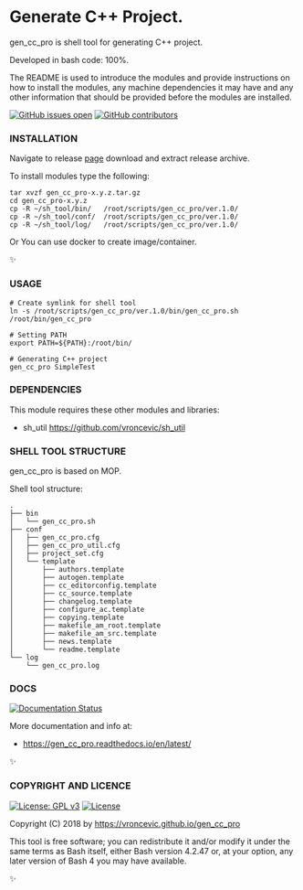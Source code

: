 # Generate C++ Project.

gen_cc_pro is shell tool for generating C++ project.

Developed in bash code: 100%.

The README is used to introduce the modules and provide instructions on
how to install the modules, any machine dependencies it may have and any
other information that should be provided before the modules are installed.

[![GitHub issues open](https://img.shields.io/github/issues/vroncevic/gen_cc_pro.svg)](https://github.com/vroncevic/gen_cc_pro/issues)
 [![GitHub contributors](https://img.shields.io/github/contributors/vroncevic/gen_cc_pro.svg)](https://github.com/vroncevic/gen_cc_pro/graphs/contributors)

### INSTALLATION

Navigate to release [page](https://github.com/vroncevic/gen_cc_pro/releases) download and extract release archive.

To install modules type the following:

```
tar xvzf gen_cc_pro-x.y.z.tar.gz
cd gen_cc_pro-x.y.z
cp -R ~/sh_tool/bin/   /root/scripts/gen_cc_pro/ver.1.0/
cp -R ~/sh_tool/conf/  /root/scripts/gen_cc_pro/ver.1.0/
cp -R ~/sh_tool/log/   /root/scripts/gen_cc_pro/ver.1.0/
```

Or You can use docker to create image/container.

:sparkles:

### USAGE

```
# Create symlink for shell tool
ln -s /root/scripts/gen_cc_pro/ver.1.0/bin/gen_cc_pro.sh /root/bin/gen_cc_pro

# Setting PATH
export PATH=${PATH}:/root/bin/

# Generating C++ project
gen_cc_pro SimpleTest
```

### DEPENDENCIES

This module requires these other modules and libraries:

* sh_util https://github.com/vroncevic/sh_util

### SHELL TOOL STRUCTURE

gen_cc_pro is based on MOP.

Shell tool structure:
```
.
├── bin
│   └── gen_cc_pro.sh
├── conf
│   ├── gen_cc_pro.cfg
│   ├── gen_cc_pro_util.cfg
│   ├── project_set.cfg
│   └── template
│       ├── authors.template
│       ├── autogen.template
│       ├── cc_editorconfig.template
│       ├── cc_source.template
│       ├── changelog.template
│       ├── configure_ac.template
│       ├── copying.template
│       ├── makefile_am_root.template
│       ├── makefile_am_src.template
│       ├── news.template
│       └── readme.template
└── log
    └── gen_cc_pro.log
```

### DOCS

[![Documentation Status](https://readthedocs.org/projects/gen_cc_pro/badge/?version=latest)](https://gen_cc_pro.readthedocs.io/projects/gen_cc_pro/en/latest/?badge=latest)

More documentation and info at:

* https://gen_cc_pro.readthedocs.io/en/latest/

:sparkles:

### COPYRIGHT AND LICENCE

[![License: GPL v3](https://img.shields.io/badge/License-GPLv3-blue.svg)](https://www.gnu.org/licenses/gpl-3.0) [![License](https://img.shields.io/badge/License-Apache%202.0-blue.svg)](https://opensource.org/licenses/Apache-2.0)

Copyright (C) 2018 by https://vroncevic.github.io/gen_cc_pro

This tool is free software; you can redistribute it and/or modify
it under the same terms as Bash itself, either Bash version 4.2.47 or,
at your option, any later version of Bash 4 you may have available.

:sparkles:
